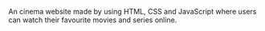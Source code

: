 An cinema website made by using HTML, CSS and JavaScript where users can watch their favourite movies and series online.
